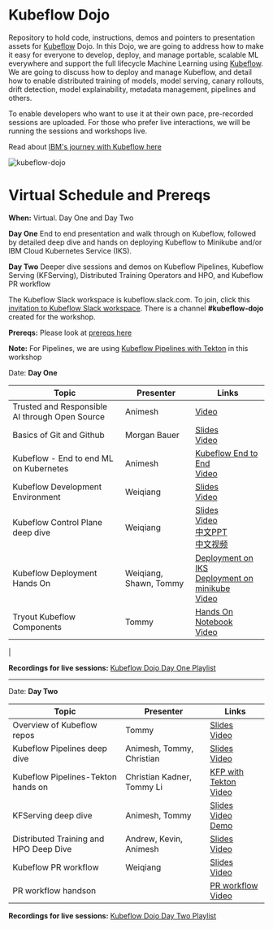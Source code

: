 # Kubeflow Dojo
Repository to hold code, instructions, demos and pointers to presentation assets for [Kubeflow](https://github.com/kubeflow) Dojo. In this Dojo, we are going to address how to  make it easy for everyone to develop, deploy, and manage portable, scalable ML everywhere and support the full lifecycle Machine Learning using [Kubeflow](https://www.kubeflow.org/). We are going to discuss how to deploy and manage Kubeflow, and detail how to enable distributed training of models, model serving, canary rollouts, drift detection, model explainability, metadata management, pipelines and others. 

To enable developers who want to use it at their own pace, pre-recorded sessions are uploaded. For those who prefer live interactions, we will be running the sessions and workshops live.

Read about [IBM's journey with Kubeflow here](https://developer.ibm.com/blogs/kubeflow-and-ibm-an-open-source-journey-to-10/)

![kubeflow-dojo](images/kubeflow-dojo.png)

# Virtual Schedule and Prereqs

**When:** Virtual. Day One and Day Two

**Day One** End to end presentation and walk through on Kubeflow, followed by detailed deep dive and hands on deploying Kubeflow to Minikube and/or IBM Cloud Kubernetes Service (IKS).

**Day Two** Deeper dive sessions and demos on Kubeflow Pipelines, Kubeflow Serving (KFServing), Distributed Training Operators and HPO, and Kubeflow PR workflow

The Kubeflow Slack workspace is kubeflow.slack.com. To join, click this [invitation to Kubeflow Slack workspace](https://join.slack.com/t/kubeflow/shared_invite/zt-cpr020z4-PfcAue_2nw67~iIDy7maAQ). There is a channel **#kubeflow-dojo** created for the workshop.

**Prereqs:** Please look at [prereqs here](https://github.com/IBM/KubeflowDojo/blob/master/prereqs.md)

**Note:** For Pipelines, we are using [Kubeflow Pipelines with Tekton](https://github.com/kubeflow/kfp-tekton) in this workshop

Date: **Day One**

|Topic|Presenter|Links|
|---|---|---|
Trusted and Responsible AI through Open Source |Animesh|[Video](https://www.youtube.com/watch?v=cvx6UB-S0ds)|
|Basics of Git and Github|Morgan Bauer|[Slides](https://ibm.box.com/s/6px867ufg2dmuw15weoac6n8rukr7mmr)<br>[Video](https://youtu.be/VsesQl-YYbg?list=PLmzRWLV1CK_wzDbhB95nImDyaiNrrOg8S)|
|Kubeflow - End to end ML on Kubernetes|Animesh|[Kubeflow End to End](https://www.slideshare.net/AnimeshSingh/end-to-end-machine-learning-using-kubeflowbuild-train-deploy-and-manage)<br>[Video](https://www.youtube.com/watch?v=TenRufHdK8o)|
|Kubeflow Development Environment|Weiqiang|[Slides](Presentations/DevEnv.pdf)<br>[Video](https://www.youtube.com/watch?v=qfhb_RyOwAI)|
|Kubeflow Control Plane deep dive|Weiqiang|[Slides](Presentations/KubeflowControlPlane.pdf)<br>[Video](https://www.youtube.com/watch?v=VAOvXcSIGeo)<br>[中文PPT](https://www.slideshare.net/squarevilla/kubeflow-control-plane-238926180)<br>[中文视频](https://youtu.be/EP16OAlAo6A)|
|Kubeflow Deployment Hands On|Weiqiang, Shawn, Tommy|[Deployment on IKS](HandsOn/Deployment/kubeflow-on-iks.md)<br>[Deployment on minikube](HandsOn/Deployment/kubeflow-on-minikube.md)<br>[Video](https://www.youtube.com/watch?v=8SrTTokXEvw)|
|Tryout Kubeflow Components |Tommy| [Hands On Notebook](/HandsOn/day1)<br>[Video](https://www.youtube.com/watch?v=0UHGghi3ChA&list=PLmzRWLV1CK_wzDbhB95nImDyaiNrrOg8S&index=7)|
|

**Recordings for live sessions:** [Kubeflow Dojo Day One Playlist](https://www.youtube.com/playlist?list=PLmzRWLV1CK_wzDbhB95nImDyaiNrrOg8S)

<hr>

Date: **Day Two**

|Topic|Presenter|Links|
|---|---|---|
|Overview of Kubeflow repos|Tommy|[Slides](Presentations/KubeflowRepos.pdf)<br>[Video](https://www.youtube.com/watch?v=nnyj1-q628g&list=PLmzRWLV1CK_zYzciXjUrK2IRi3sZzshNl&index=2&t=0s)|
|Kubeflow Pipelines deep dive|Animesh, Tommy, Christian|[Slides](https://www.slideshare.net/AnimeshSingh/kubeflow-pipelines-with-tekton-236769976)<br>[Video](https://www.youtube.com/watch?v=AYIeNtXLT_k&list=PLmzRWLV1CK_zYzciXjUrK2IRi3sZzshNl&index=2)|
|Kubeflow Pipelines-Tekton hands on| Christian Kadner, Tommy Li|[KFP with Tekton](/HandsOn/KFP-Tekton/)<br>[Video](https://www.youtube.com/watch?v=Eg3Cm39MHZc&list=PLmzRWLV1CK_zYzciXjUrK2IRi3sZzshNl&index=3)|
|KFServing deep dive|Animesh, Tommy|[Slides](https://www.slideshare.net/AnimeshSingh/kfserving-serverless-model-inferencing-236725227)<br>[Video](https://www.youtube.com/watch?v=VN2htoRSUzY&list=PLmzRWLV1CK_zYzciXjUrK2IRi3sZzshNl&index=4)<br>[Demo](/demo-materials/day2-kfs)|
|Distributed Training and HPO Deep Dive |Andrew, Kevin, Animesh|[Slides](https://www.slideshare.net/AnimeshSingh/kubeflow-distributed-training-and-hpo)<br>[Video](https://www.youtube.com/watch?v=KJFOlhD3L1E&list=PLmzRWLV1CK_zYzciXjUrK2IRi3sZzshNl&index=5)|
|Kubeflow PR workflow|Weiqiang|[Slides](Presentations/PRworkflow.pdf)<br>[Video](https://youtu.be/4EBQkfbbUTM)|
|PR workflow handson||[PR workflow](HandsOn/PRworkflow/PRworkflow.md)<br>[Video](https://www.youtube.com/watch?v=glTvpq6hu5w&list=PLmzRWLV1CK_zYzciXjUrK2IRi3sZzshNl&index=6)|

**Recordings for live sessions:** [Kubeflow Dojo Day Two Playlist](https://www.youtube.com/playlist?list=PLmzRWLV1CK_zYzciXjUrK2IRi3sZzshNl)
